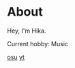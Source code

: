 # About
Hey, I'm Hika.

Current hobby: Music

<a href="https://osu.ppy.sh/users/36526121">osu</a> <a href="https://youtube.com/@hikayoni">yt</a>
